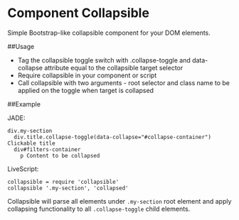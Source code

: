 Component Collapsible
===========

Simple Bootstrap-like collapsible component for your DOM elements.

##Usage

* Tag the collapsible toggle switch with .collapse-toggle and data-collapse attribute equal to the collapsible target selector
* Require collapsible in your component or script
* Call collapsible with two arguments - root selector and class name to be applied on the toggle when target is collapsed

##Example

JADE:

```jade
div.my-section
  div.title.collapse-toggle(data-collapse="#collapse-container") Clickable title
  div#filters-container
    p Content to be collapsed
```
LiveScript:

```livescript
collapsible = require 'collapsible'
collapsible '.my-section', 'collapsed'
```

Collapsible will parse all elements under `.my-section` root element and apply collapsing functionality to all `.collapse-toggle` child elements.

